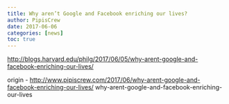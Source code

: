 ```yaml
---
title: Why aren’t Google and Facebook enriching our lives?
author: PipisCrew
date: 2017-06-06
categories: [news]
toc: true
---
```


http://blogs.harvard.edu/philg/2017/06/05/why-arent-google-and-facebook-enriching-our-lives/

origin - http://www.pipiscrew.com/2017/06/why-arent-google-and-facebook-enriching-our-lives/ why-arent-google-and-facebook-enriching-our-lives